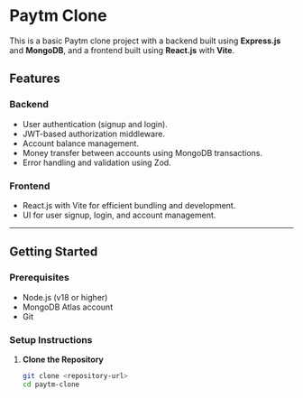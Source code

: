 # Paytm Clone

This is a basic Paytm clone project with a backend built using **Express.js** and **MongoDB**, and a frontend built using **React.js** with **Vite**.

## Features

### Backend
- User authentication (signup and login).
- JWT-based authorization middleware.
- Account balance management.
- Money transfer between accounts using MongoDB transactions.
- Error handling and validation using Zod.

### Frontend
- React.js with Vite for efficient bundling and development.
- UI for user signup, login, and account management.

---

## Getting Started

### Prerequisites
- Node.js (v18 or higher)
- MongoDB Atlas account
- Git

### Setup Instructions

1. **Clone the Repository**
   ```bash
   git clone <repository-url>
   cd paytm-clone
